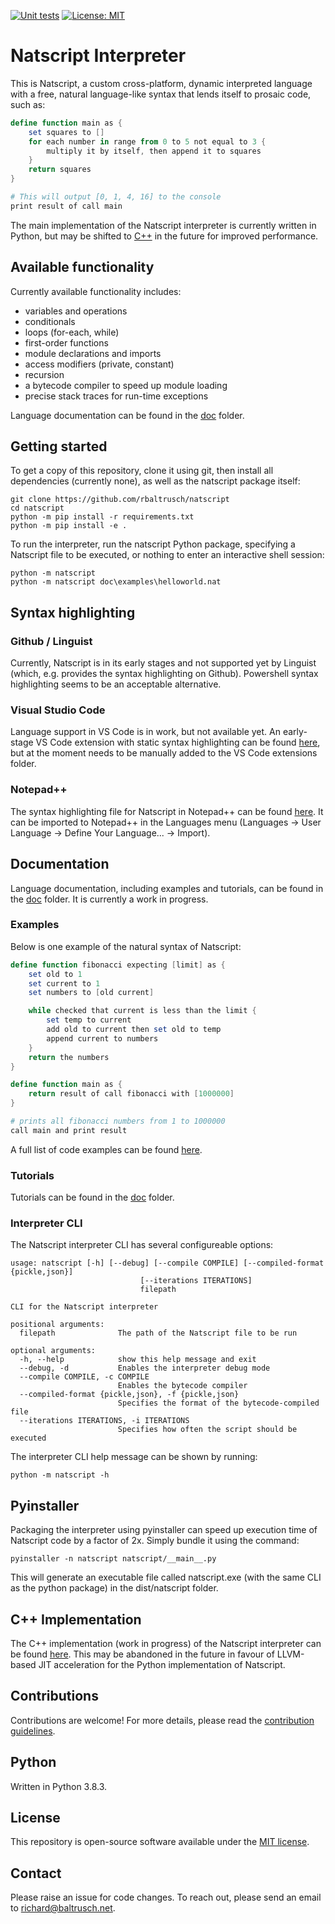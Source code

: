 [![Unit tests](https://github.com/rbaltrusch/natscript/actions/workflows/pytest-unit-tests.yml/badge.svg)](https://github.com/rbaltrusch/natscript/actions/workflows/pytest-unit-tests.yml)
[![License: MIT](https://img.shields.io/badge/License-MIT-purple.svg)](https://opensource.org/licenses/MIT)

# Natscript Interpreter

This is Natscript, a custom cross-platform, dynamic interpreted language with a free, natural language-like syntax that lends itself to prosaic code, such as:

```powershell
define function main as {
    set squares to []
    for each number in range from 0 to 5 not equal to 3 {
        multiply it by itself, then append it to squares
    }
    return squares
}

# This will output [0, 1, 4, 16] to the console
print result of call main
```

The main implementation of the Natscript interpreter is currently written in Python, but may be shifted to [C++](https://github.com/rbaltrusch/natscript/tree/main/README.md#c-implementation) in the future for improved performance.

## Available functionality

Currently available functionality includes:
- variables and operations
- conditionals
- loops (for-each, while)
- first-order functions
- module declarations and imports
- access modifiers (private, constant)
- recursion
- a bytecode compiler to speed up module loading
- precise stack traces for run-time exceptions

Language documentation can be found in the [doc](https://github.com/rbaltrusch/natscript/tree/main/doc) folder.

## Getting started

To get a copy of this repository, clone it using git, then install all dependencies (currently none), as well as the natscript package itself:

```batch
git clone https://github.com/rbaltrusch/natscript
cd natscript
python -m pip install -r requirements.txt
python -m pip install -e .
```

To run the interpreter, run the natscript Python package, specifying a Natscript file to be executed, or nothing to enter an interactive shell session:
```batch
python -m natscript
python -m natscript doc\examples\helloworld.nat
```

## Syntax highlighting

### Github / Linguist

Currently, Natscript is in its early stages and not supported yet by Linguist (which, e.g. provides the syntax highlighting on Github). Powershell syntax highlighting seems to be an acceptable alternative.

### Visual Studio Code

Language support in VS Code is in work, but not available yet. An early-stage VS Code extension with static syntax highlighting can be found [here](https://github.com/rbaltrusch/natscript-vscode), but at the moment needs to be manually added to the VS Code extensions folder.

### Notepad++

The syntax highlighting file for Natscript in Notepad++ can be found [here](https://github.com/rbaltrusch/natscript/tree/main/tools/syntax_highlighting/notepad++/natscript.xml). It can be imported to Notepad++ in the Languages menu (Languages -> User Language -> Define Your Language... -> Import).

## Documentation

Language documentation, including examples and tutorials, can be found in the [doc](https://github.com/rbaltrusch/natscript/tree/main/doc) folder. It is currently a work in progress.

### Examples

Below is one example of the natural syntax of Natscript:

```powershell
define function fibonacci expecting [limit] as {
    set old to 1
    set current to 1
    set numbers to [old current]

    while checked that current is less than the limit {
        set temp to current
        add old to current then set old to temp
        append current to numbers
    }
    return the numbers
}

define function main as {
    return result of call fibonacci with [1000000]
}

# prints all fibonacci numbers from 1 to 1000000
call main and print result
```

A full list of code examples can be found [here](https://github.com/rbaltrusch/natscript/tree/main/doc/examples).

### Tutorials

Tutorials can be found in the [doc](https://github.com/rbaltrusch/natscript/tree/main/doc) folder.

### Interpreter CLI

The Natscript interpreter CLI has several configureable options:

```
usage: natscript [-h] [--debug] [--compile COMPILE] [--compiled-format {pickle,json}]
                             [--iterations ITERATIONS]
                             filepath

CLI for the Natscript interpreter

positional arguments:
  filepath              The path of the Natscript file to be run

optional arguments:
  -h, --help            show this help message and exit
  --debug, -d           Enables the interpreter debug mode
  --compile COMPILE, -c COMPILE
                        Enables the bytecode compiler
  --compiled-format {pickle,json}, -f {pickle,json}
                        Specifies the format of the bytecode-compiled file
  --iterations ITERATIONS, -i ITERATIONS
                        Specifies how often the script should be executed
```

The interpreter CLI help message can be shown by running:
```batch
python -m natscript -h
```

## Pyinstaller

Packaging the interpreter using pyinstaller can speed up execution time of Natscript code by a factor of 2x. Simply bundle it using the command:

```batch
pyinstaller -n natscript natscript/__main__.py
```

This will generate an executable file called natscript.exe (with the same CLI as the python package) in the dist/natscript folder.

## C++ Implementation

The C++ implementation (work in progress) of the Natscript interpreter can be found [here](https://github.com/rbaltrusch/cpp-natscript). This may be abandoned in the future in favour of LLVM-based JIT acceleration for the Python implementation of Natscript.

## Contributions

Contributions are welcome! For more details, please read the [contribution guidelines](CONTRIBUTING.md).

## Python

Written in Python 3.8.3.

## License

This repository is open-source software available under the [MIT license](https://github.com/rbaltrusch/natscript/blob/main/LICENSE).

## Contact

Please raise an issue for code changes. To reach out, please send an email to richard@baltrusch.net.
